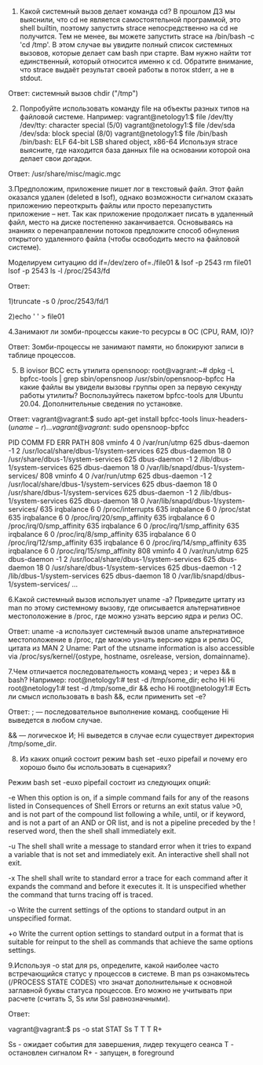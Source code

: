 1. Какой системный вызов делает команда cd? В прошлом ДЗ мы выяснили, что cd не является самостоятельной программой, это shell builtin, поэтому запустить strace непосредственно на cd не получится. Тем не менее, вы можете запустить strace на /bin/bash -c 'cd /tmp'. В этом случае вы увидите полный список системных вызовов, которые делает сам bash при старте. Вам нужно найти тот единственный, который относится именно к cd. Обратите внимание, что strace выдаёт результат своей работы в поток stderr, а не в stdout.

Ответ: системный вызов chdir ("/tmp")

2. Попробуйте использовать команду file на объекты разных типов на файловой системе. Например:
vagrant@netology1:$ file /dev/tty
/dev/tty: character special (5/0)
vagrant@netology1:$ file /dev/sda
/dev/sda: block special (8/0)
vagrant@netology1:$ file /bin/bash
/bin/bash: ELF 64-bit LSB shared object, x86-64
Используя strace выясните, где находится база данных file на основании которой она делает свои догадки.

Ответ: /usr/share/misc/magic.mgc

3.Предположим, приложение пишет лог в текстовый файл. Этот файл оказался удален (deleted в lsof), однако возможности сигналом сказать приложению переоткрыть файлы или просто перезапустить приложение – нет. Так как приложение продолжает писать в удаленный файл, место на диске постепенно заканчивается. Основываясь на знаниях о перенаправлении потоков предложите способ обнуления открытого удаленного файла (чтобы освободить место на файловой системе).

Моделируем ситуацию dd if=/dev/zero of=./file01 & lsof -p 2543 rm file01 lsof -p 2543 ls -l /proc/2543/fd

Ответ:

1)truncate -s 0 /proc/2543/fd/1

2)echo ' ' > file01

4.Занимают ли зомби-процессы какие-то ресурсы в ОС (CPU, RAM, IO)?

Ответ: Зомби-процессы не занимают памяти, но блокируют записи в таблице процессов.

5. В iovisor BCC есть утилита opensnoop:
root@vagrant:~# dpkg -L bpfcc-tools | grep sbin/opensnoop
/usr/sbin/opensnoop-bpfcc
На какие файлы вы увидели вызовы группы open за первую секунду работы утилиты? Воспользуйтесь пакетом bpfcc-tools для Ubuntu 20.04. Дополнительные сведения по установке.

Ответ:
vagrant@vagrant:$ sudo apt-get install bpfcc-tools linux-headers-$(uname -r)
...
vagrant@vagrant:$ sudo opensnoop-bpfcc

PID    COMM               FD ERR PATH
808    vminfo              4   0 /var/run/utmp
625    dbus-daemon        -1   2 /usr/local/share/dbus-1/system-services
625    dbus-daemon        18   0 /usr/share/dbus-1/system-services
625    dbus-daemon        -1   2 /lib/dbus-1/system-services
625    dbus-daemon        18   0 /var/lib/snapd/dbus-1/system-services/
808    vminfo              4   0 /var/run/utmp
625    dbus-daemon        -1   2 /usr/local/share/dbus-1/system-services
625    dbus-daemon        18   0 /usr/share/dbus-1/system-services
625    dbus-daemon        -1   2 /lib/dbus-1/system-services
625    dbus-daemon        18   0 /var/lib/snapd/dbus-1/system-services/
635    irqbalance          6   0 /proc/interrupts
635    irqbalance          6   0 /proc/stat
635    irqbalance          6   0 /proc/irq/20/smp_affinity
635    irqbalance          6   0 /proc/irq/0/smp_affinity
635    irqbalance          6   0 /proc/irq/1/smp_affinity
635    irqbalance          6   0 /proc/irq/8/smp_affinity
635    irqbalance          6   0 /proc/irq/12/smp_affinity
635    irqbalance          6   0 /proc/irq/14/smp_affinity
635    irqbalance          6   0 /proc/irq/15/smp_affinity
808    vminfo              4   0 /var/run/utmp
625    dbus-daemon        -1   2 /usr/local/share/dbus-1/system-services
625    dbus-daemon        18   0 /usr/share/dbus-1/system-services
625    dbus-daemon        -1   2 /lib/dbus-1/system-services
625    dbus-daemon        18   0 /var/lib/snapd/dbus-1/system-services/
...

6.Какой системный вызов использует uname -a? Приведите цитату из man по этому системному вызову, где описывается альтернативное местоположение в /proc, где можно узнать версию ядра и релиз ОС.

Ответ: uname -a использует системный вызов uname альтернативное местоположение в /proc, где можно узнать версию ядра и релиз ОС, цитата из MAN 2 Uname: Part of the utsname information is also accessible via /proc/sys/kernel/{ostype, hostname, osrelease, version, domainname}.

7.Чем отличается последовательность команд через ; и через && в bash? Например:
root@netology1:# test -d /tmp/some_dir; echo Hi
Hi
root@netology1:# test -d /tmp/some_dir && echo Hi
root@netology1:#
Есть ли смысл использовать в bash &&, если применить set -e?

Ответ:
; — последовательное выполнение команд. сообщение Hi выведется в любом случае.

&& — логическое И; Hi выведется в случае если существует директория /tmp/some_dir.

8. Из каких опций состоит режим bash set -euxo pipefail и почему его хорошо было бы использовать в сценариях?

Режим bash set -euxo pipefail состоит из следующих опций:

-e When this option is on, if a simple command fails for any of the reasons listed in Consequences of Shell Errors or returns an exit status value >0, and is not part of the compound list following a while, until, or if keyword, and is not a part of an AND or OR list, and is not a pipeline preceded by the ! reserved word, then the shell shall immediately exit.

-u The shell shall write a message to standard error when it tries to expand a variable that is not set and immediately exit. An interactive shell shall not exit.

-x The shell shall write to standard error a trace for each command after it expands the command and before it executes it. It is unspecified whether the command that turns tracing off is traced.

-o Write the current settings of the options to standard output in an unspecified format.

+o Write the current option settings to standard output in a format that is suitable for reinput to the shell as commands that achieve the same options settings.

9.Используя -o stat для ps, определите, какой наиболее часто встречающийся статус у процессов в системе. В man ps ознакомьтесь (/PROCESS STATE CODES) что значат дополнительные к основной заглавной буквы статуса процессов. Его можно не учитывать при расчете (считать S, Ss или Ssl равнозначными).

Ответ:

vagrant@vagrant:$ ps -o stat
STAT
Ss
T
T
T
R+

Ss - ожидает события для завершения, лидер текущего сеанса
T - остановлен сигналом
R+ - запущен, в foreground
